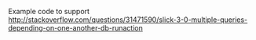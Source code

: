Example code to support http://stackoverflow.com/questions/31471590/slick-3-0-multiple-queries-depending-on-one-another-db-runaction
